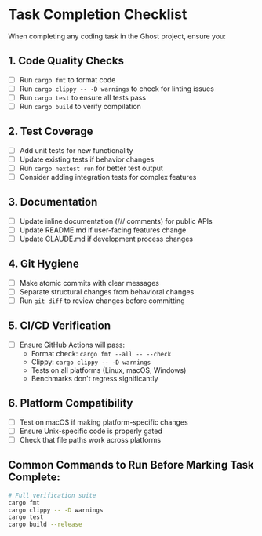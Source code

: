 # Task Completion Checklist

When completing any coding task in the Ghost project, ensure you:

## 1. Code Quality Checks
- [ ] Run `cargo fmt` to format code
- [ ] Run `cargo clippy -- -D warnings` to check for linting issues
- [ ] Run `cargo test` to ensure all tests pass
- [ ] Run `cargo build` to verify compilation

## 2. Test Coverage
- [ ] Add unit tests for new functionality
- [ ] Update existing tests if behavior changes
- [ ] Run `cargo nextest run` for better test output
- [ ] Consider adding integration tests for complex features

## 3. Documentation
- [ ] Update inline documentation (/// comments) for public APIs
- [ ] Update README.md if user-facing features change
- [ ] Update CLAUDE.md if development process changes

## 4. Git Hygiene
- [ ] Make atomic commits with clear messages
- [ ] Separate structural changes from behavioral changes
- [ ] Run `git diff` to review changes before committing

## 5. CI/CD Verification
- [ ] Ensure GitHub Actions will pass:
  - Format check: `cargo fmt --all -- --check`
  - Clippy: `cargo clippy -- -D warnings`
  - Tests on all platforms (Linux, macOS, Windows)
  - Benchmarks don't regress significantly

## 6. Platform Compatibility
- [ ] Test on macOS if making platform-specific changes
- [ ] Ensure Unix-specific code is properly gated
- [ ] Check that file paths work across platforms

## Common Commands to Run Before Marking Task Complete:
```bash
# Full verification suite
cargo fmt
cargo clippy -- -D warnings
cargo test
cargo build --release
```